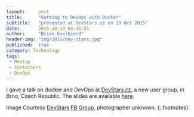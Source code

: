 ```yaml
---
layout:     post
title:      "Getting to DevOps with Docker"
subtitle:   "presented at DevStars.cz on 19 Oct 2015"
date:       2015-10-19 03:46:51
author:     "Brian Exelbierd"
header-img: "img/2015/dev-stars.jpg"
published:  true
category: Technology
tags:
 - Meetup
 - Containers
 - DevOps
---
```


I gave a talk on docker and DevOps at [DevStars.cz](http://devstars.cz), a new user group, in Brno, Czech Republic.  The slides are available [here](/talks/DevStars.cz.20151019/).

Image Courtesy [DevStars FB Group](https://www.facebook.com/devstarscz/), photographer unknown.
{:.footnotes}
